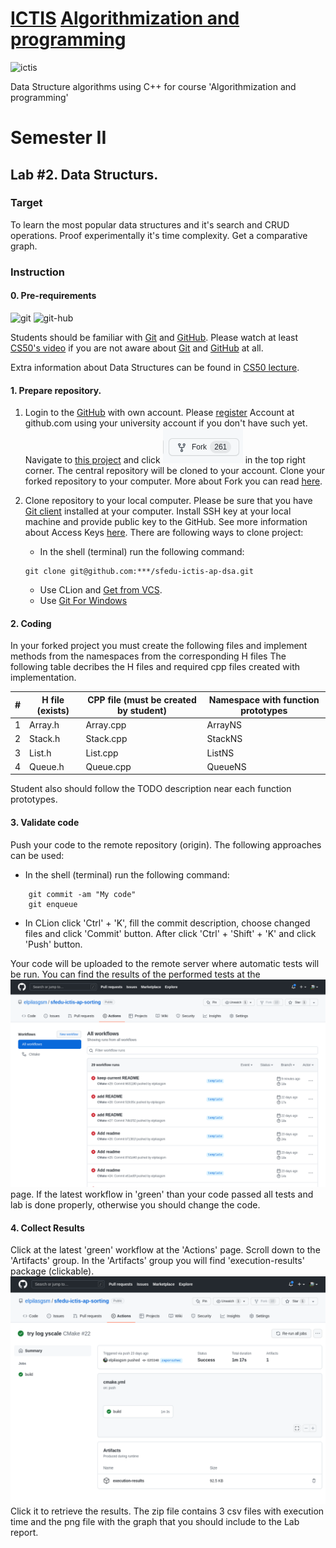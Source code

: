 # [ICTIS](http://ictis.sfedu.ru/) [Algorithmization and programming](https://teams.microsoft.com/l/team/19%3aO0HH8J1GghHXuUP-oLiJ3dZeS_cCX32opVsbXOaineI1%40thread.tacv2/conversations?groupId=ed397457-b8a1-48e0-af96-00920a873e6a&tenantId=19ba435d-e46c-436a-84f2-1b01e693e480)

<img src="http://ictis.sfedu.ru/wp-content/uploads/2021/01/%D0%BB%D0%BE%D0%B3%D0%BE.jpg" alt='ictis' height="120" />

Data Structure algorithms using C++ for course 'Algorithmization and programming'

# Semester II

## Lab #2. Data Structurs.

### Target

To learn the most popular data structures and it's search and CRUD operations. Proof experimentally it's time complexity. Get a comparative graph.

### Instruction

#### 0. Pre-requirements

<img src="https://git-scm.com/images/logo@2x.png" alt="git" height="70"/>
<img src="https://github.githubassets.com/images/modules/logos_page/GitHub-Mark.png" alt="git-hub" height="100"/>

Students should be familiar with  [Git](https://git-scm.com/) and [GitHub](https://github.com/). Please watch at
least [CS50's video](https://youtu.be/NcoBAfJ6l2Q) if you are not aware about [Git](https://git-scm.com/)
and [GitHub](https://github.com/) at all.

Extra information about Data Structures can be found in [CS50 lecture](https://www.youtube.com/watch?v=2T-A_GFuoTo).

#### 1. Prepare repository.

1. Login to the [GitHub](https://github.com/) with own account. Please [register](https://github.com/signup?ref_cta=Sign+up&ref_loc=header+logged+out&ref_page=%2F&source=header-home)
   Account at github.com using your university account if you don't have such yet. Navigate
   to [this project](https://github.com/elpilasgsm/sfedu-ictis-ap-dsa) and click ![Fork](imgs/fork-btn.png) in the top right corner. The
   central repository will be cloned to your account. Clone your forked repository to your computer.
   More about Fork you can read [here](https://docs.github.com/en/get-started/quickstart/fork-a-repo).
2. Clone repository to your local computer. Please be sure that you have [Git client](https://git-scm.com/downloads) installed at your computer. Install SSH key at your local machine and provide public key to the GitHub. See more information about Access Keys [here](https://docs.github.com/en/authentication/connecting-to-github-with-ssh/generating-a-new-ssh-key-and-adding-it-to-the-ssh-agent). There are following ways to clone project:

    - In the shell (terminal) run the following command:
    ```shell
    git clone git@github.com:***/sfedu-ictis-ap-dsa.git
    ```
    - Use CLion and [Get from VCS](https://www.jetbrains.com/help/idea/set-up-a-git-repository.html).
    - Use [Git For Windows](https://gitforwindows.org/)

#### 2. Coding

In your forked project you must create the following files and implement methods from the namespaces from the corresponding H files
The following table decribes the H files and required cpp files created with implementation.

| #   | H file (exists) | CPP file (must be created by student) | Namespace with function prototypes | 
|-----|-----------------|---------------------------------------|------------------------------------| 
| 1   | Array.h         | Array.cpp | ArrayNS |
| 2   | Stack.h         | Stack.cpp | StackNS |
| 3   | List.h          | List.cpp | ListNS |
| 4   | Queue.h         | Queue.cpp | QueueNS |

Student also should follow the TODO description near each function prototypes.

#### 3. Validate code

Push your code to the remote repository (origin). The following approaches can be used:

- In the shell (terminal) run the following command:

```shell
    git commit -am "My code"
    git enqueue 
```
- In CLion  click 'Ctrl' + 'K', fill the commit description, choose changed files and click 'Commit' button.
  After click 'Ctrl' + 'Shift' + 'K' and click 'Push' button.

Your code will be uploaded to the remote server where automatic tests will be run.
You can find the results of the performed tests at the ![actions](./imgs/actions.png) page. If the latest workflow in 'green'
than your code passed all tests and lab is done properly, otherwise you should change the code.

#### 4. Collect Results

Click at the latest 'green' workflow at the 'Actions' page. Scroll down to the 'Artifacts' group. In the 'Artifacts' group
you will find 'execution-results' package (clickable).
![results](./imgs/results.png)
Click it to retrieve the results. The zip file contains 3 csv files with
execution time and the png file with the graph that you should include to the Lab report. 